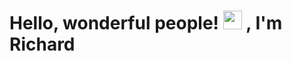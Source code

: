 # Hello, wonderful people! <img src="https://raw.githubusercontent.com/MartinHeinz/MartinHeinz/master/wave.gif" width="30px"> , I'm Richard

    

   
 

<!--
**leungwoo/leungwoo** is a ✨ _special_ ✨ repository because its `README.md` (this file) appears on your GitHub profile.

Here are some ideas to get you started:

- 🔭 I’m currently working on ...
- 🌱 I’m currently learning ...
- 👯 I’m looking to collaborate on ...
- 🤔 I’m looking for help with ...
- 💬 Ask me about ...
- 📫 How to reach me: ...
- 😄 Pronouns: ...
- ⚡ Fun fact: ...
-->
